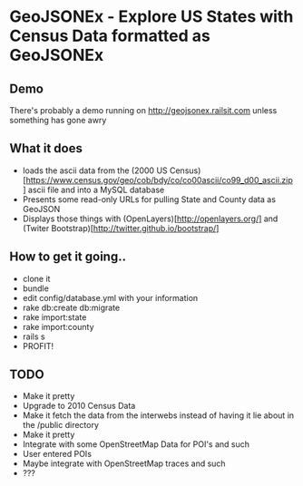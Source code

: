 #  GeoJSONEx - Explore US States with Census Data formatted as GeoJSONEx

## Demo
There's probably a demo running on http://geojsonex.railsit.com unless something has gone awry

## What it does
 * loads the ascii data from the (2000 US Census)[https://www.census.gov/geo/cob/bdy/co/co00ascii/co99_d00_ascii.zip] ascii file and into a MySQL database
 * Presents some read-only URLs for pulling State and County data as GeoJSON
 * Displays those things with (OpenLayers)[http://openlayers.org/] and (Twiter Bootstrap)[http://twitter.github.io/bootstrap/]

## How to get it going..
 * clone it
 * bundle
 * edit config/database.yml with your information
 * rake db:create db:migrate
 * rake import:state
 * rake import:county
 * rails s
 * PROFIT!

## TODO
 * Make it pretty
 * Upgrade to 2010 Census Data
 * Make it fetch the data from the interwebs instead of having it lie about in the /public directory
 * Make it pretty
 * Integrate with some OpenStreetMap Data for POI's and such
 * User entered POIs
 * Maybe integrate with OpenStreetMap traces and such
 * ???
